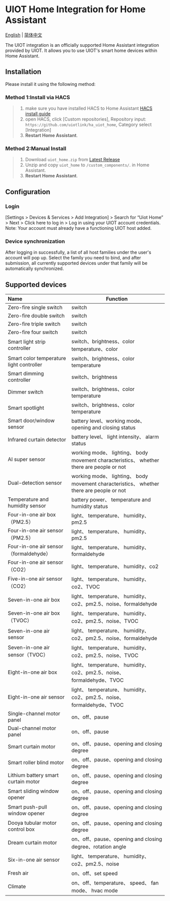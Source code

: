 # UIOT Home Integration for Home Assistant

[English](./README.md) | [简体中文](./README_zh.md)

The UIOT integration is an officially supported Home Assistant integration provided by UIOT. It allows you to use UIOT's smart home devices within Home Assistant.

## Installation

Please install it using the following method:

### Method 1:Install via HACS

> 1. make sure you have installed HACS to Home Assistant [HACS install guide](https://hacs.xyz/docs/use/download/download/)
> 2. open HACS, click [Custom repositories], Repository input: `https://github.com/uiotlink/ha_uiot_home`, Category select [Integration]
> 3. **Restart Home Assistant**.


### Method 2:Manual Install

>1. Download `uiot_home.zip` from [Latest Release](https://github.com/uiotlink/ha_uiot_home/releases/latest)
>2. Unzip and copy `uiot_home` to `/custom_components/`. in Home Assistant.
>3. **Restart Home Assistant**.

## Configuration

### Login

[Settings > Devices & Services > Add Integration] > Search for “Uiot Home” > Next > Click here to log in > Log in using your UIOT account credentials. Note: Your account must already have a functioning UIOT host added.

### Device synchronization

After logging in successfully, a list of all host families under the user's account will pop up. Select the family you need to bind, and after submission, all currently supported devices under that family will be automatically synchronized.

## Supported devices

| Name                                     | Function                                                                               |
|:-----------------------------------------|----------------------------------------------------------------------------------------|
| Zero-fire single switch                  | switch                                                                                 |
| Zero-fire double switch                  | switch                                                                                 |
| Zero-fire triple switch                  | switch                                                                                 |
| Zero-fire four switch                    | switch                                                                                 |
| Smart light strip controller             | switch、brightness、color temperature、color                                              |
| Smart color temperature light controller | switch、brightness、color temperature                                                    |
| Smart dimming controller                 | switch、brightness                                                                      |
| Dimmer switch                            | switch、brightness、color temperature                                                    |
| Smart spotlight                          | switch、brightness、color temperature                                                    |
| Smart door/window sensor                 | battery level、working mode、 opening and closing status                                 |
| Infrared curtain detector                | battery level、 light intensity、 alarm status                                           |
| AI super sensor                          | working mode、 lighting、 body movement characteristics、 whether there are people or not |
| Dual-detection sensor                    | working mode、 lighting、 body movement characteristics、 whether there are people or not |
| Temperature and humidity sensor          | battery power、 temperature and humidity status                                         |
| Four-in-one air box（PM2.5）               | light、 temperature、 humidity、pm2.5                                                     |
| Four-in-one air sensor（PM2.5）            | light、 temperature、 humidity、pm2.5                                                     |
| Four-in-one air sensor（formaldehyde）     | light、 temperature、 humidity、formaldehyde                                              |
| Four-in-one air sensor（CO2）              | light、 temperature、 humidity、co2                                                       |
| Five-in-one air sensor（CO2）              | light、 temperature、 humidity、co2、TVOC                                                  |
| Seven-in-one air box                     | light、 temperature、 humidity、co2、pm2.5、noise、formaldehyde                              |
| Seven-in-one air box（TVOC）               | light、 temperature、 humidity、co2、pm2.5、noise、TVOC                                      |
| Seven-in-one air sensor                  | light、 temperature、 humidity、co2、pm2.5、noise、formaldehyde                              |
| Seven-in-one air sensor（TVOC）            | light、 temperature、 humidity、co2、pm2.5、noise、TVOC                                      |
| Eight-in-one air box                     | light、 temperature、 humidity、co2、pm2.5、noise、formaldehyde、TVOC                         |
| Eight-in-one air sensor                  | light、 temperature、 humidity、co2、pm2.5、noise、formaldehyde、TVOC                         |
| Single-channel motor panel               | on、off、pause                                                                           |
| Dual-channel motor panel                 | on、off、pause                                                                           |
| Smart curtain motor                      | on、off、pause、opening and closing degree                                                |
| Smart roller blind motor                 | on、off、pause、opening and closing degree                                                |
| Lithium battery smart curtain motor      | on、off、pause、opening and closing degree                                                |
| Smart sliding window opener              | on、off、pause、opening and closing degree                                                |
| Smart push-pull window opener            | on、off、pause、opening and closing degree                                                |
| Dooya tubular motor control box          | on、off、pause、opening and closing degree                                                |
| Dream curtain motor                      | on、off、pause、opening and closing degree、rotation angle                                 |
| Six-in-one air sensor                    | light、 temperature、 humidity、co2、pm2.5、noise                                           |
| Fresh air                                | on、off、set speed                                                                       |
| Climate                                  | on、off、temperature、 speed、 fan mode、 hvac mode                                         |

